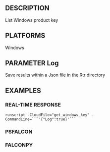 ## DESCRIPTION
List Windows product key

## PLATFORMS
Windows

## PARAMETER Log
Save results within a Json file in the Rtr directory

## EXAMPLES

### REAL-TIME RESPONSE
```
runscript -CloudFile="get_windows_key" -CommandLine=```'{"Log":true}'```
```
### PSFALCON

### FALCONPY
